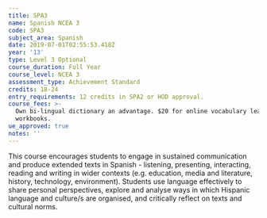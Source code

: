 ```yaml
---
title: SPA3
name: Spanish NCEA 3
code: SPA3
subject_area: Spanish
date: 2019-07-01T02:55:53.418Z
year: '13'
type: Level 3 Optional
course_duration: Full Year
course_level: NCEA 3
assessment_type: Achievement Standard
credits: 18-24
entry_requirements: 12 credits in SPA2 or HOD approval.
course_fees: >-
  Own bi-lingual dictionary an advantage. $20 for online vocabulary learning and
  workbooks.
ue_approved: true
notes: ''
---
```

This course encourages students to engage in sustained communication and produce extended texts in Spanish - listening, presenting, interacting, reading and writing in wider contexts (e.g. education, media and literature, history, technology, environment). Students use language effectively to share personal perspectives, explore and analyse ways in which Hispanic language and culture/s are organised, and critically reflect on texts and cultural norms.
